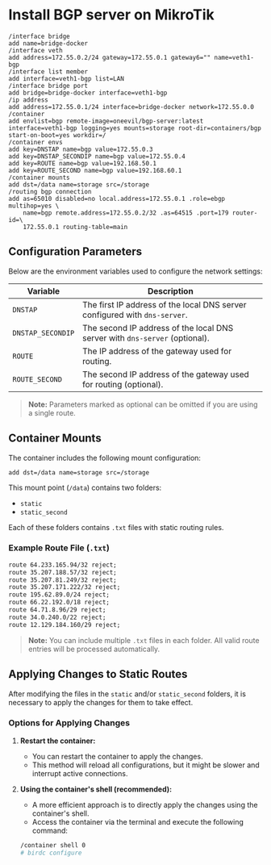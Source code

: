 # Install BGP server on MikroTik

```
/interface bridge
add name=bridge-docker
/interface veth
add address=172.55.0.2/24 gateway=172.55.0.1 gateway6="" name=veth1-bgp
/interface list member
add interface=veth1-bgp list=LAN
/interface bridge port
add bridge=bridge-docker interface=veth1-bgp
/ip address
add address=172.55.0.1/24 interface=bridge-docker network=172.55.0.0
/container
add envlist=bgp remote-image=oneevil/bgp-server:latest interface=veth1-bgp logging=yes mounts=storage root-dir=containers/bgp start-on-boot=yes workdir=/
/container envs
add key=DNSTAP name=bgp value=172.55.0.3
add key=DNSTAP_SECONDIP name=bgp value=172.55.0.4
add key=ROUTE name=bgp value=192.168.50.1
add key=ROUTE_SECOND name=bgp value=192.168.60.1
/container mounts
add dst=/data name=storage src=/storage
/routing bgp connection
add as=65010 disabled=no local.address=172.55.0.1 .role=ebgp multihop=yes \
    name=bgp remote.address=172.55.0.2/32 .as=64515 .port=179 router-id=\
    172.55.0.1 routing-table=main
```

## Configuration Parameters

Below are the environment variables used to configure the network settings:

| Variable           | Description                                                                 |
|--------------------|-----------------------------------------------------------------------------|
| `DNSTAP`           | The first IP address of the local DNS server configured with `dns-server`. |
| `DNSTAP_SECONDIP`  | The second IP address of the local DNS server with `dns-server` (optional). |
| `ROUTE`            | The IP address of the gateway used for routing.                             |
| `ROUTE_SECOND`     | The second IP address of the gateway used for routing (optional).           |

> **Note:** Parameters marked as optional can be omitted if you are using a single route.

## Container Mounts

The container includes the following mount configuration:

```
add dst=/data name=storage src=/storage
```

This mount point (`/data`) contains two folders:

- `static`
- `static_second`

Each of these folders contains `.txt` files with static routing rules.

### Example Route File (`.txt`)

```txt
route 64.233.165.94/32 reject;
route 35.207.188.57/32 reject;
route 35.207.81.249/32 reject;
route 35.207.171.222/32 reject;
route 195.62.89.0/24 reject;
route 66.22.192.0/18 reject;
route 64.71.8.96/29 reject;
route 34.0.240.0/22 reject;
route 12.129.184.160/29 reject;
```

> **Note:** You can include multiple `.txt` files in each folder. All valid route entries will be processed automatically.

## Applying Changes to Static Routes

After modifying the files in the `static` and/or `static_second` folders, it is necessary to apply the changes for them to take effect.

### Options for Applying Changes

1. **Restart the container:**
   - You can restart the container to apply the changes.
   - This method will reload all configurations, but it might be slower and interrupt active connections.

2. **Using the container's shell (recommended):**
   - A more efficient approach is to directly apply the changes using the container's shell.
   - Access the container via the terminal and execute the following command:

   ```bash
   /container shell 0
   # birdc configure